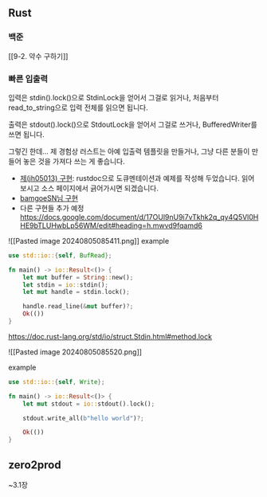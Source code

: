 ## Rust

### 백준
[[9-2. 약수 구하기]]

### 빠른 입출력
입력은 stdin().lock()으로 StdinLock을 얻어서 그걸로 읽거나, 처음부터 read_to_string으로 입력 전체를 읽으면 됩니다.

출력은 stdout().lock()으로 StdoutLock을 얻어서 그걸로 쓰거나, BufferedWriter를 쓰면 됩니다.

그렇긴 한데… 제 경험상 러스트는 아예 입출력 템플릿을 만들거나, 그냥 다른 분들이 만들어 놓은 것을 가져다 쓰는 게 좋습니다.
- [제(jh05013) 구현](https://jh05013.github.io/ps_snippets/ps_snippets/io/index.html): rustdoc으로 도큐멘테이션과 예제를 작성해 두었습니다. 읽어보시고 소스 페이지에서 긁어가시면 되겠습니다.
- [bamgoeSN님 구현](https://bamgoesn.github.io/rust-ps-md/misc/fastio.html)
- 다른 구현들 추가 예정
https://docs.google.com/document/d/17OUl9nU9i7vTkhk2q_qy4Q5Vl0HHE9bTLUHwbLp56WM/edit#heading=h.mwvd9fqamd6

![[Pasted image 20240805085411.png]]
example
```rust
use std::io::{self, BufRead};

fn main() -> io::Result<()> {
    let mut buffer = String::new();
    let stdin = io::stdin();
    let mut handle = stdin.lock();

    handle.read_line(&mut buffer)?;
    Ok(())
}
```
https://doc.rust-lang.org/std/io/struct.Stdin.html#method.lock

![[Pasted image 20240805085520.png]]

example
```rust
use std::io::{self, Write};

fn main() -> io::Result<()> {
    let mut stdout = io::stdout().lock();

    stdout.write_all(b"hello world")?;

    Ok(())
}
```


## zero2prod

~3.1장